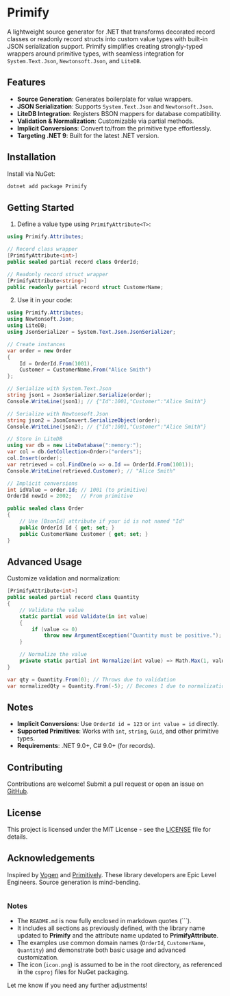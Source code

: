 # Primify

A lightweight source generator for .NET that transforms decorated record classes or readonly record structs into custom value types with built-in JSON serialization support. Primify simplifies creating strongly-typed wrappers around primitive types, with seamless integration for `System.Text.Json`, `Newtonsoft.Json`, and `LiteDB`.

## Features
- **Source Generation**: Generates boilerplate for value wrappers.
- **JSON Serialization**: Supports `System.Text.Json` and `Newtonsoft.Json`.
- **LiteDB Integration**: Registers BSON mappers for database compatibility.
- **Validation & Normalization**: Customizable via partial methods.
- **Implicit Conversions**: Convert to/from the primitive type effortlessly.
- **Targeting .NET 9**: Built for the latest .NET version.

## Installation
Install via NuGet:

```bash
dotnet add package Primify
```

## Getting Started
1. Define a value type using `PrimifyAttribute<T>`:
```csharp
using Primify.Attributes;

// Record class wrapper
[PrimifyAttribute<int>]
public sealed partial record class OrderId;

// Readonly record struct wrapper
[PrimifyAttribute<string>]
public readonly partial record struct CustomerName;
```

2. Use it in your code:
```csharp
using Primify.Attributes;
using Newtonsoft.Json;
using LiteDB;
using JsonSerializer = System.Text.Json.JsonSerializer;

// Create instances
var order = new Order
{
    Id = OrderId.From(1001),
    Customer = CustomerName.From("Alice Smith")
};

// Serialize with System.Text.Json
string json1 = JsonSerializer.Serialize(order);
Console.WriteLine(json1); // {"Id":1001,"Customer":"Alice Smith"}

// Serialize with Newtonsoft.Json
string json2 = JsonConvert.SerializeObject(order);
Console.WriteLine(json2); // {"Id":1001,"Customer":"Alice Smith"}

// Store in LiteDB
using var db = new LiteDatabase(":memory:");
var col = db.GetCollection<Order>("orders");
col.Insert(order);
var retrieved = col.FindOne(o => o.Id == OrderId.From(1001));
Console.WriteLine(retrieved.Customer); // "Alice Smith"

// Implicit conversions
int idValue = order.Id; // 1001 (to primitive)
OrderId newId = 2002;   // From primitive

public sealed class Order
{
    // Use [BsonId] attribute if your id is not named "Id"
    public OrderId Id { get; set; }
    public CustomerName Customer { get; set; }
}
```

## Advanced Usage
Customize validation and normalization:
```csharp
[PrimifyAttribute<int>]
public sealed partial record class Quantity
{
    // Validate the value
    static partial void Validate(in int value)
    {
        if (value <= 0)
            throw new ArgumentException("Quantity must be positive.");
    }

    // Normalize the value
    private static partial int Normalize(int value) => Math.Max(1, value); // Ensure at least 1
}

var qty = Quantity.From(0); // Throws due to validation
var normalizedQty = Quantity.From(-5); // Becomes 1 due to normalization
```

## Notes
- **Implicit Conversions**: Use `OrderId id = 123` or `int value = id` directly.
- **Supported Primitives**: Works with `int`, `string`, `Guid`, and other primitive types.
- **Requirements**: .NET 9.0+, C# 9.0+ (for records).

## Contributing
Contributions are welcome! Submit a pull request or open an issue on [GitHub](https://github.com/dapwell/Primify).

## License
This project is licensed under the MIT License - see the [LICENSE](LICENSE) file for details.

## Acknowledgements
Inspired by [Vogen](https://github.com/SteveDunn/Vogen) and [Primitively](https://github.com/Primitively/Primitively). These library developers are Epic Level Engineers. Source generation is mind-bending.
```
```

### Notes
- The `README.md` is now fully enclosed in markdown quotes (```).
- It includes all sections as previously defined, with the library name updated to **Primify** and the attribute name updated to **PrimifyAttribute<T>**.
- The examples use common domain names (`OrderId`, `CustomerName`, `Quantity`) and demonstrate both basic usage and advanced customization.
- The icon (`icon.png`) is assumed to be in the root directory, as referenced in the `csproj` files for NuGet packaging.

Let me know if you need any further adjustments!

